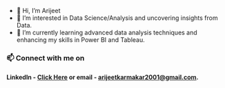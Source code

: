 - 👋 Hi, I’m Arijeet
- 👀 I’m interested in Data Science/Analysis and uncovering insights from Data.
- 🌱 I’m currently learning advanced data analysis techniques and enhancing my skills in Power BI and Tableau.
     
### 📫 Connect with me on
#### LinkedIn - [Click Here](https://www.linkedin.com/in/arijeet-karmakar-79208b243/) or email - arijeetkarmakar2001@gmail.com.
